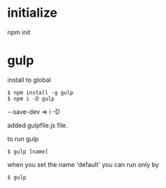 # initialize
npm init

# gulp
install to global
```
$ npm install -g gulp
$ npm i -D gulp
```
--save-dev => i -D  

added gulpfile.js file.  

to run gulp
```
$ gulp [name]
```
when you set the name 'default' you can run only by
```
$ gulp
```

